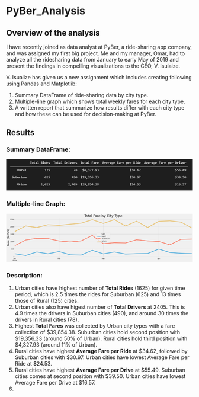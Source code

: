 # PyBer_Analysis

## Overview of the analysis

I have recently joined as data analyst at PyBer, a ride-sharing app company, and was assigned my first big project. Me and my manager, Omar, had to analyze all the ridesharing data from January to early May of 2019 and present the findings in compelling visualizations to the CEO, V. Isulaize. 


V. Isualize has given us a new assignment which includes creating following using Pandas and Matplotlib:
1. Summary DataFrame of ride-sharing data by city type.
2. Multiple-line graph which shows total weekly fares for each city type.
3. A written report that summarize how results differ with each city type and how these can be used for decision-making at PyBer. 

## Results

### Summary DataFrame:

![summary_dataframe](./analysis/summary-dataframe.png) 

### Multiple-line Graph:

![PyBer_fare_summary](./analysis/PyBer_fare_summary.png)

### Description:

1. Urban cities have highest number of **Total Rides** (1625) for given time period, which is 2.5 times the rides for Suburban (625) and  13 times those of Rural (125) cities.
2. Urban cities also have higest number of **Total Drivers** at 2405. This is 4.9 times the drivers in Suburban cities (490), and around 30 times the drivers in Rural cities (78).
3. Highest **Total Fares** was collected by Urban city types with a fare collection of $39,854.38. Suburban cities hold second position with $19,356.33 (around 50% of Urban). Rural cities hold third position with $4,327.93 (around 11% of Urban).
4. Rural cities have highest **Average Fare per Ride** at $34.62, followed by Suburban cities with $30.97. Urban cities have lowest Average Fare per Ride at $24.53.
5. Rural cities have highest **Average Fare per Drive** at $55.49. Suburban cities comes at second position with $39.50. Urban cities have lowest Average Fare per Drive at $16.57.
6. 